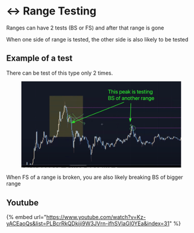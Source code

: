 # ↔ Range Testing

Ranges can have 2 tests (BS or FS) and after that range is gone

When one side of range is tested, the other side is also likely to be tested

## Example of a test

There can be test of this type only 2 times.

<figure><img src="../../.gitbook/assets/image (6) (1) (1).png" alt=""><figcaption></figcaption></figure>

When FS of a range is broken, you are also likely breaking BS of bigger range

## Youtube

{% embed url="https://www.youtube.com/watch?v=Kz-yACEaoQs&list=PLBcrRkQDkiji9W3JVrn-ifhSVlaGI0YEa&index=31" %}
